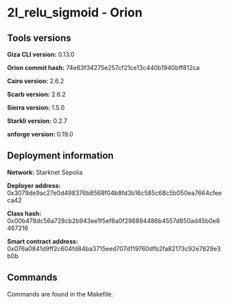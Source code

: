 # 2l_relu_sigmoid - Orion

## Tools versions

**Giza CLI version:** 0.13.0

**Orion commit hash:** 74e63f34275e257cf21ce13c440b1940bff812ca

**Cairo version:** 2.6.2

**Scarb version:** 2.6.2

**Sierra version:** 1.5.0

**Starkli version:** 0.2.7

**snforge version:** 0.19.0

## Deployment information

**Network:** Starknet Sepolia

**Deployer address:** 0x3079de9ac27e0d498376b8568f04b8fd3b16c585c68c5b050ea7664cfeeca42

**Class hash:** 0x00b478dc56a728cb2b943ee1f5ef8a0f298894486b4557d850ad45b0e8467216

**Smart contract address:** 0x076a0841d9ff2c604fd84ba3715eed707d119760dfb2fa82173c92e7829e3b0b

## Commands

Commands are found in the Makefile.
